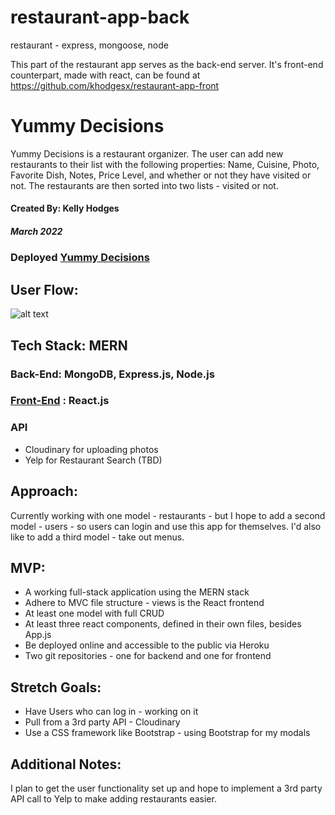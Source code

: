 # restaurant-app-back
restaurant - express, mongoose, node

This part of the restaurant app serves as the back-end server. It's front-end counterpart, made with react, can be found at https://github.com/khodgesx/restaurant-app-front


# Yummy Decisions
Yummy Decisions is a restaurant organizer. The user can add new restaurants to their list with the following properties:
Name, Cuisine, Photo, Favorite Dish, Notes, Price Level, and whether or not they have visited or not. 
The restaurants are then sorted into two lists - visited or not. 

#### Created By: Kelly Hodges
##### March 2022

### Deployed [Yummy Decisions](https://restaurant-app-front.herokuapp.com/)

## User Flow:
![alt text](url "restaurant user flow")

## Tech Stack: MERN
### Back-End: MongoDB, Express.js, Node.js
### [Front-End](https://github.com/khodgesx/restaurant-app-front/blob/main/README.md) : React.js

### API
- Cloudinary for uploading photos
- Yelp for Restaurant Search (TBD)

## Approach:
Currently working with one model - restaurants - but I hope to add a second model - users - so users can login and use this app for themselves. I'd also like to add a third model - take out menus. 

## MVP:
- A working full-stack application using the MERN stack
- Adhere to MVC file structure - views is the React frontend
- At least one model with full CRUD 
- At least three react components, defined in their own files, besides App.js
- Be deployed online and accessible to the public via Heroku
- Two git repositories - one for backend and one for frontend 

## Stretch Goals:
- Have Users who can log in - working on it
- Pull from a 3rd party API - Cloudinary
- Use a CSS framework like Bootstrap - using Bootstrap for my modals

## Additional Notes:
I plan to get the user functionality set up and hope to implement a 3rd party API call to Yelp to make adding restaurants easier.

